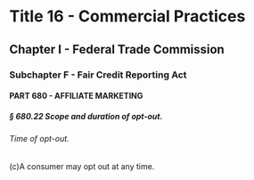 
# Title 16 - Commercial Practices
## Chapter I - Federal Trade Commission
### Subchapter F - Fair Credit Reporting Act
#### PART 680 - AFFILIATE MARKETING
##### § 680.22 Scope and duration of opt-out.
###### Time of opt-out.

(c)A consumer may opt out at any time.
